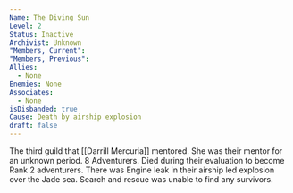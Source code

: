 ```yaml
---
Name: The Diving Sun
Level: 2
Status: Inactive
Archivist: Unknown
"Members, Current": 
"Members, Previous": 
Allies:
  - None
Enemies: None
Associates:
  - None
isDisbanded: true
Cause: Death by airship explosion
draft: false
---
```

The third guild that [[Darrill Mercuria]] mentored. She was their mentor for an unknown period. 8 Adventurers. Died during their evaluation to become Rank 2 adventurers.  There was Engine leak in their airship led explosion over the Jade sea. Search and rescue was unable to find any survivors.  